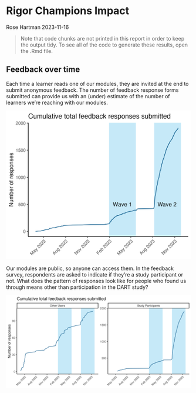 Rigor Champions Impact
================
Rose Hartman
2023-11-16

> Note that code chunks are not printed in this report in order to keep
> the output tidy. To see all of the code to generate these results,
> open the .Rmd file.

## Feedback over time

Each time a learner reads one of our modules, they are invited at the
end to submit anonymous feedback. The number of feedback response forms
submitted can provide us with an (under) estimate of the number of
learners we’re reaching with our modules.

![](../figures/feedback_over_time.png)

Our modules are public, so anyone can access them. In the feedback
survey, respondents are asked to indicate if they’re a study participant
or not. What does the pattern of responses look like for people who
found us through means other than participation in the DART study?

![](../figures/feedback_over_time_nonparticipants.png)
